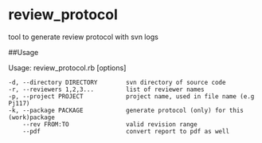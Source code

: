 review_protocol
===============

tool to generate review protocol with svn logs


##Usage

Usage: review_protocol.rb [options]

    -d, --directory DIRECTORY        svn directory of source code
    -r, --reviewers 1,2,3...         list of reviewer names
    -p, --project PROJECT            project name, used in file name (e.g Pj117)
    -k, --package PACKAGE            generate protocol (only) for this (work)package
        --rev FROM:TO                valid revision range
        --pdf                        convert report to pdf as well